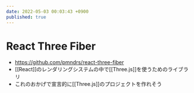 ```yaml
---
date: 2022-05-03 00:03:43 +0900
published: true
---
```


# React Three Fiber

- https://github.com/pmndrs/react-three-fiber
- [[React]]のレンダリングシステムの中で[[Three.js]]を使うためのライブラリ
- これのおかげで宣言的に[[Three.js]]のプロジェクトを作れそう
